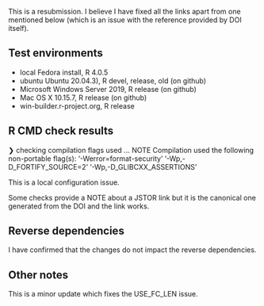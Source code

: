 This is a resubmission. I believe I have fixed all the links apart from one mentioned below
(which is an issue with the reference provided by DOI itself).

## Test environments
* local Fedora install, R 4.0.5
* ubuntu Ubuntu 20.04.3), R devel, release, old (on github)
* Microsoft Windows Server 2019, R release (on github)
* Mac OS X 10.15.7, R release (on github)
* win-builder.r-project.org, R release

## R CMD check results

❯ checking compilation flags used ... NOTE
  Compilation used the following non-portable flag(s):
    ‘-Werror=format-security’ ‘-Wp,-D_FORTIFY_SOURCE=2’
    ‘-Wp,-D_GLIBCXX_ASSERTIONS’

This is a local configuration issue.

Some checks provide a NOTE about a JSTOR link but it is the 
canonical one generated from the DOI and the link works.


## Reverse dependencies

I have confirmed that the changes do not impact the reverse dependencies.

## Other notes

This is a minor update which fixes the USE_FC_LEN issue.
